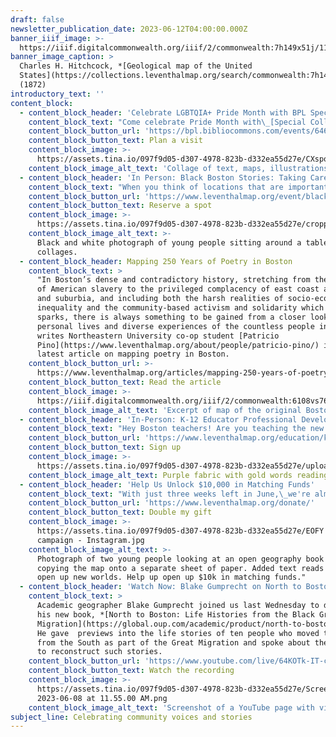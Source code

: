 ```yaml
---
draft: false
newsletter_publication_date: 2023-06-12T04:00:00.000Z
banner_iiif_image: >-
  https://iiif.digitalcommonwealth.org/iiif/2/commonwealth:7h149x51j/1116,1713,5597,1776/2000,/0/default.jpg
banner_image_caption: >
  Charles H. Hitchcock, *[Geological map of the United
  States](https://collections.leventhalmap.org/search/commonwealth:7h149x508)*
  (1872)
introductory_text: ''
content_block:
  - content_block_header: 'Celebrate LGBTQIA+ Pride Month with BPL Special Collections '
    content_block_text: "Come celebrate Pride Month with\_[Special Collections](https://bpl.bibliocommons.com/events/64651dff73e31d2900b74804)! Select items that spotlight LGBTQIA+ culture and history will be on view for the month of June in the Special Collections reading room—no appointment necessary. Items include: *[A Historical Map of Lesbian and Gay Boston](https://bpl.bibliocommons.com/v2/record/S75C1013247)*\_(1995); The score of the opera\_*Peter Grimes* by Benjamin Britten; [A 1611 stage play](https://bpl.bibliocommons.com/v2/record/S75C5114053) about a woman who defied the gender binary; *[Wanderfolk in Wonderland](https://bpl.bibliocommons.com/v2/record/S75C6111004)*\_(1903), written and illustrated by a queer couple; and photographs by Zoe Perry-Wood of BAGLY LGBTQ+ Youth Prom.\n"
    content_block_button_url: 'https://bpl.bibliocommons.com/events/64651ea1023dc43e008233ba'
    content_block_button_text: Plan a visit
    content_block_image: >-
      https://assets.tina.io/097f9d05-d307-4978-823b-d332ea55d27e/CXspotlight_445x445_Jun.jpeg
    content_block_image_alt_text: 'Collage of text, maps, illustrations, and photographs. '
  - content_block_header: 'In Person: Black Boston Stories: Taking Care · June 15, 6:00pm ET'
    content_block_text: "When you think of locations that are important for taking care of residents in Boston’s Black communities, what place or places come to mind? On Thursday, June 15 at 6PM at the\_[Grove Hall Branch Library](https://www.bpl.org/locations/grove-hall/), Apolo Cátala, [OASIS on Ballou](https://www.thecarrotproject.org/wp-content/uploads/2021/03/Oasis_Client_Update_2020.8691901.pdf); Reggie Jean, [Haley House](https://haleyhouse.org/); and Jo-Anna Rorie, [Neighborhood Birth Center](https://neighborhoodbirthcenter.org/) will reflect on taking care in and of Boston’s Black communities and lead a wider conversation with participants. *Food will be served starting at 5:30PM.*\n"
    content_block_button_url: 'https://www.leventhalmap.org/event/black-boston-stories-taking-care/'
    content_block_button_text: Reserve a spot
    content_block_image: >-
      https://assets.tina.io/097f9d05-d307-4978-823b-d332ea55d27e/croppedneu_m040tn43w.png
    content_block_image_alt_text: >-
      Black and white photograph of young people sitting around a table making
      collages. 
  - content_block_header: Mapping 250 Years of Poetry in Boston
    content_block_text: >
      "In Boston’s dense and contradictory history, stretching from the horrors
      of American slavery to the privileged complacency of east coast academia
      and suburbia, and including both the harsh realities of socio-economic
      inequality and the community-based activism and solidarity which it
      sparks, there is always something to be gained from a closer look at the
      personal lives and diverse experiences of the countless people involved,"
      writes Northeastern University co-op student [Patricio
      Pino](https://www.leventhalmap.org/about/people/patricio-pino/) in his
      latest article on mapping poetry in Boston.
    content_block_button_url: >-
      https://www.leventhalmap.org/articles/mapping-250-years-of-poetry-in-boston/
    content_block_button_text: Read the article
    content_block_image: >-
      https://iiif.digitalcommonwealth.org/iiif/2/commonwealth:6108vs76s/3600,1741,4007,4630/,2000/0/default.jpg
    content_block_image_alt_text: 'Excerpt of map of the original Boston peninsula. '
  - content_block_header: 'In-Person: K-12 Educator Professional Development Workshop · July 10-12'
    content_block_text: "Hey Boston teachers! Are you teaching the new AP African American Studies course? This three-day workshop,\_[Lifting as We Climb: Black Women’s Activism in Turn-of-the-20th Century Boston](https://www.leventhalmap.org/education/k12/professional-development/), is designed in conjunction with our current\_*[Building Blocks](https://www.leventhalmap.org/digital-exhibitions/building-blocks/)*\_exhibition to expand participants’ knowledge and comfort in teaching the role and impact of women in Boston’s Black history.\_*Designed for teachers in grade 3-12.*\n"
    content_block_button_url: 'https://www.leventhalmap.org/education/k12/professional-development/'
    content_block_button_text: Sign up
    content_block_image: >-
      https://assets.tina.io/097f9d05-d307-4978-823b-d332ea55d27e/uploads/LiftingCrop.jpg
    content_block_image_alt_text: Purple fabric with gold words reading "Lifting As We Climb"
  - content_block_header: 'Help Us Unlock $10,000 in Matching Funds'
    content_block_text: "With just three weeks left in June,\_we're almost a quarter of the way to our fundraising goal of unlocking $10k in matching funds. [Any amount you give](https://www.leventhalmap.org/donate/?form=GENCAMPAIGN)\_before June 30\_will count\_2X as much in the next fiscal year. If you value the work we do, please help us reach our match! Every gift counts.\n"
    content_block_button_url: 'https://www.leventhalmap.org/donate/'
    content_block_button_text: Double my gift
    content_block_image: >-
      https://assets.tina.io/097f9d05-d307-4978-823b-d332ea55d27e/EOFY matching
      campaign - Instagram.jpg
    content_block_image_alt_text: >-
      Photograph of two young people looking at an open geography book and
      copying the map onto a separate sheet of paper. Added text reads "Maps
      open up new worlds. Help up open up $10k in matching funds."
  - content_block_header: 'Watch Now: Blake Gumprecht on North to Boston '
    content_block_text: >
      Academic geographer Blake Gumprecht joined us last Wednesday to discuss
      his new book, *[North to Boston: Life Histories from the Black Great
      Migration](https://global.oup.com/academic/product/north-to-boston-9780197614440?cc=us\&lang=en&)*.
      He gave  previews into the life stories of ten people who moved to Boston
      from the South as part of the Great Migration and spoke about the process
      to reconstruct such stories.
    content_block_button_url: 'https://www.youtube.com/live/64KOTk-IT-c?feature=share'
    content_block_button_text: Watch the recording
    content_block_image: >-
      https://assets.tina.io/097f9d05-d307-4978-823b-d332ea55d27e/Screen Shot
      2023-06-08 at 11.55.00 AM.png
    content_block_image_alt_text: 'Screenshot of a YouTube page with video playing. '
subject_line: Celebrating community voices and stories
---
```






































